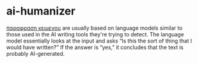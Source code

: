 # ai-humanizer
[παραφραση κειμενου]([https://www.cudekai.com/ca/detector-de-contingut-ai-gratu%C3%AFt](https://www.cudekai.com/el/δωρεάν-εργαλείο-παράφρασης)) are usually based on language models similar to those used in the AI writing tools they're trying to detect. The language model essentially looks at the input and asks “Is this the sort of thing that I would have written?” If the answer is “yes,” it concludes that the text is probably AI-generated.

